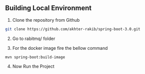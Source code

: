 ## Building Local Environment
1. Clone the repository from Github
```bash
git clone https://github.com/akhter-rakib/spring-boot-3.0.git
```
2. Go to  rabitmq/ folder

3. For the docker image fire the bellow command

`mvn spring-boot:build-image`

4. Now Run the Project
